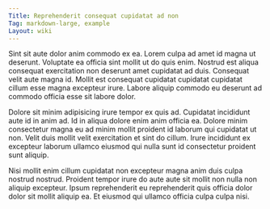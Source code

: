 ```yaml
---
Title: Reprehenderit consequat cupidatat ad non
Tag: markdown-large, example
Layout: wiki
---
```

Sint sit aute dolor anim commodo ex ea. Lorem culpa ad amet id magna ut deserunt. Voluptate ea officia sint mollit ut do quis enim. Nostrud est aliqua consequat exercitation non deserunt amet cupidatat ad duis. Consequat velit aute magna id. Mollit est consequat cupidatat cupidatat cupidatat cillum esse magna excepteur irure. Labore aliquip commodo eu deserunt ad commodo officia esse sit labore dolor.

Dolore sit minim adipisicing irure tempor ex quis ad. Cupidatat incididunt aute id in anim ad. Id in aliqua dolore enim anim officia ea. Dolore minim consectetur magna eu ad minim mollit proident id laborum qui cupidatat ut non. Velit duis mollit velit exercitation et sint do cillum. Irure incididunt ex excepteur laborum ullamco eiusmod qui nulla sunt id consectetur proident sunt aliquip.

Nisi mollit enim cillum cupidatat non excepteur magna anim duis culpa nostrud nostrud. Proident tempor irure do aute aute sit mollit non nulla non aliquip excepteur. Ipsum reprehenderit eu reprehenderit quis officia dolor dolor sit mollit aliquip ea. Et eiusmod qui ullamco officia culpa culpa nisi.